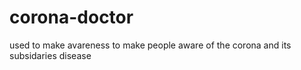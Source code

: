 # corona-doctor
used to make avareness to make people aware of the corona and its subsidaries disease
